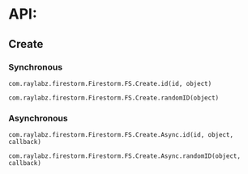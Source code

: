 # API:

## Create

### Synchronous

``com.raylabz.firestorm.Firestorm.FS.Create.id(id, object)``

``com.raylabz.firestorm.Firestorm.FS.Create.randomID(object)``

### Asynchronous

``com.raylabz.firestorm.Firestorm.FS.Create.Async.id(id, object, callback)``

``com.raylabz.firestorm.Firestorm.FS.Create.Async.randomID(object, callback)``
